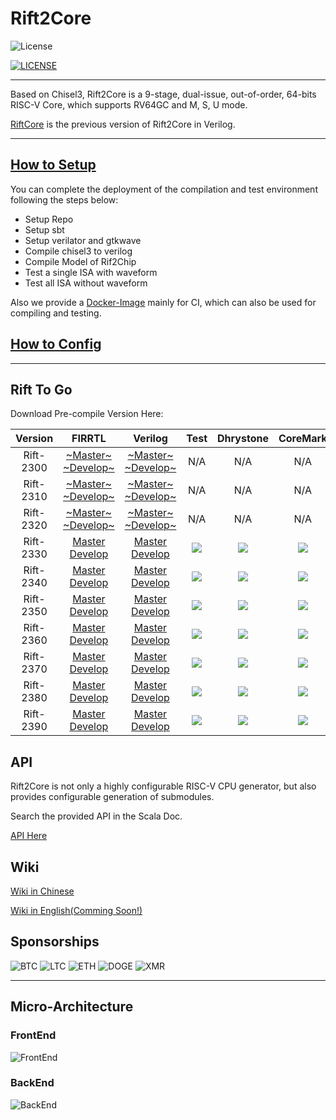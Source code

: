 # Rift2Core

![License](https://img.shields.io/badge/license-Apache-blue.svg)

[![LICENSE](https://img.shields.io/badge/license-Anti%20996-blue.svg)](https://github.com/996icu/996.ICU/blob/master/LICENSE)


--------------------------------------------


Based on Chisel3, Rift2Core is a 9-stage, dual-issue, out-of-order, 64-bits RISC-V Core, which supports RV64GC and M, S, U mode.

[RiftCore](https://github.com/whutddk/RiftCore) is the previous version of Rift2Core in Verilog.









----------------


## [How to Setup](doc/Setup.md)
You can complete the deployment of the compilation and test environment following the steps below:
* Setup Repo
* Setup sbt
* Setup verilator and gtkwave
* Compile chisel3 to verilog
* Compile Model of Rif2Chip
* Test a single ISA with waveform
* Test all ISA without waveform

Also we provide a [Docker-Image](https://hub.docker.com/repository/docker/whutddk/rift2env) mainly for CI, which can also be used for compiling and testing.

## [How to Config](doc/Configuration.md)

----------------------


## Rift To Go

Download Pre-compile Version Here:


|Version|FIRRTL|Verilog|Test|Dhrystone|CoreMark|Area|
|:----: |:----:|:-----:|:--:|:-------:|:------:|:--:|
|Rift-2300|[~Master~](https://raw.githubusercontent.com/whutddk/Rift2Core/gh_pages/Verilog/master/Release/Rift2300/Rift2Chip.fir) [~Develop~](https://raw.githubusercontent.com/whutddk/Rift2Core/gh_pages/Verilog/develop/Release/Rift2300/Rift2Chip.fir)|[~Master~](https://raw.githubusercontent.com/whutddk/Rift2Core/gh_pages/Verilog/master/Release/Rift2300/Rift2Chip.v) [~Develop~](https://raw.githubusercontent.com/whutddk/Rift2Core/gh_pages/Verilog/develop/Release/Rift2300/Rift2Chip.v)|N/A|N/A|N/A|N/A|
|Rift-2310|[~Master~](https://raw.githubusercontent.com/whutddk/Rift2Core/gh_pages/Verilog/master/Release/Rift2310/Rift2Chip.fir) [~Develop~](https://raw.githubusercontent.com/whutddk/Rift2Core/gh_pages/Verilog/develop/Release/Rift2310/Rift2Chip.fir)|[~Master~](https://raw.githubusercontent.com/whutddk/Rift2Core/gh_pages/Verilog/master/Release/Rift2310/Rift2Chip.v) [~Develop~](https://raw.githubusercontent.com/whutddk/Rift2Core/gh_pages/Verilog/develop/Release/Rift2310/Rift2Chip.v) |N/A|N/A|N/A|N/A|
|Rift-2320|[~Master~](https://raw.githubusercontent.com/whutddk/Rift2Core/gh_pages/Verilog/master/Release/Rift2320/Rift2Chip.fir) [~Develop~](https://raw.githubusercontent.com/whutddk/Rift2Core/gh_pages/Verilog/develop/Release/Rift2320/Rift2Chip.fir)|[~Master~](https://raw.githubusercontent.com/whutddk/Rift2Core/gh_pages/Verilog/master/Release/Rift2320/Rift2Chip.v) [~Develop~](https://raw.githubusercontent.com/whutddk/Rift2Core/gh_pages/Verilog/develop/Release/Rift2320/Rift2Chip.v) |N/A|N/A|N/A|N/A|
|Rift-2330|[Master](https://raw.githubusercontent.com/whutddk/Rift2Core/gh_pages/Verilog/master/Release/Rift2330/Rift2Chip.fir) [Develop](https://raw.githubusercontent.com/whutddk/Rift2Core/gh_pages/Verilog/develop/Release/Rift2330/Rift2Chip.fir)|[Master](https://raw.githubusercontent.com/whutddk/Rift2Core/gh_pages/Verilog/master/Release/Rift2330/Rift2Chip.v) [Develop](https://raw.githubusercontent.com/whutddk/Rift2Core/gh_pages/Verilog/develop/Release/Rift2330/Rift2Chip.v) |![](https://img.shields.io/github/workflow/status/whutddk/rift2core/rift2330CI?label=)|![](https://img.shields.io/endpoint?url=https://raw.githubusercontent.com/whutddk/Rift2Core/gh-pages/shields/master/Rift2330/dhrystone.json)|![](https://img.shields.io/endpoint?url=https://raw.githubusercontent.com/whutddk/Rift2Core/gh-pages/shields/master/Rift2330/coremark.json)|![](https://img.shields.io/endpoint?url=https://raw.githubusercontent.com/whutddk/Rift2Core/gh-pages/shields/master/Rift2330/area.json)|
|Rift-2340|[Master](https://raw.githubusercontent.com/whutddk/Rift2Core/gh_pages/Verilog/master/Release/Rift2340/Rift2Chip.fir) [Develop](https://raw.githubusercontent.com/whutddk/Rift2Core/gh_pages/Verilog/develop/Release/Rift2340/Rift2Chip.fir)|[Master](https://raw.githubusercontent.com/whutddk/Rift2Core/gh_pages/Verilog/master/Release/Rift2340/Rift2Chip.v) [Develop](https://raw.githubusercontent.com/whutddk/Rift2Core/gh_pages/Verilog/develop/Release/Rift2340/Rift2Chip.v) |![](https://img.shields.io/github/workflow/status/whutddk/rift2core/rift2340CI?label=)|![](https://img.shields.io/endpoint?url=https://raw.githubusercontent.com/whutddk/Rift2Core/gh-pages/shields/master/Rift2340/dhrystone.json)|![](https://img.shields.io/endpoint?url=https://raw.githubusercontent.com/whutddk/Rift2Core/gh-pages/shields/master/Rift2340/coremark.json)|![](https://img.shields.io/endpoint?url=https://raw.githubusercontent.com/whutddk/Rift2Core/gh-pages/shields/master/Rift2340/area.json)|
|Rift-2350|[Master](https://raw.githubusercontent.com/whutddk/Rift2Core/gh_pages/Verilog/master/Release/Rift2350/Rift2Chip.fir) [Develop](https://raw.githubusercontent.com/whutddk/Rift2Core/gh_pages/Verilog/develop/Release/Rift2350/Rift2Chip.fir)|[Master](https://raw.githubusercontent.com/whutddk/Rift2Core/gh_pages/Verilog/master/Release/Rift2350/Rift2Chip.v) [Develop](https://raw.githubusercontent.com/whutddk/Rift2Core/gh_pages/Verilog/develop/Release/Rift2350/Rift2Chip.v) |![](https://img.shields.io/github/workflow/status/whutddk/rift2core/rift2350CI?label=)|![](https://img.shields.io/endpoint?url=https://raw.githubusercontent.com/whutddk/Rift2Core/gh-pages/shields/master/Rift2350/dhrystone.json)|![](https://img.shields.io/endpoint?url=https://raw.githubusercontent.com/whutddk/Rift2Core/gh-pages/shields/master/Rift2350/coremark.json)|![](https://img.shields.io/endpoint?url=https://raw.githubusercontent.com/whutddk/Rift2Core/gh-pages/shields/master/Rift2350/area.json)|
|Rift-2360|[Master](https://raw.githubusercontent.com/whutddk/Rift2Core/gh_pages/Verilog/master/Release/Rift2360/Rift2Chip.fir) [Develop](https://raw.githubusercontent.com/whutddk/Rift2Core/gh_pages/Verilog/develop/Release/Rift2360/Rift2Chip.fir)|[Master](https://raw.githubusercontent.com/whutddk/Rift2Core/gh_pages/Verilog/master/Release/Rift2360/Rift2Chip.v) [Develop](https://raw.githubusercontent.com/whutddk/Rift2Core/gh_pages/Verilog/develop/Release/Rift2360/Rift2Chip.v) |![](https://img.shields.io/github/workflow/status/whutddk/rift2core/rift2360CI?label=)|![](https://img.shields.io/endpoint?url=https://raw.githubusercontent.com/whutddk/Rift2Core/gh-pages/shields/master/Rift2360/dhrystone.json)|![](https://img.shields.io/endpoint?url=https://raw.githubusercontent.com/whutddk/Rift2Core/gh-pages/shields/master/Rift2360/coremark.json)|![](https://img.shields.io/endpoint?url=https://raw.githubusercontent.com/whutddk/Rift2Core/gh-pages/shields/master/Rift2360/area.json)|
|Rift-2370|[Master](https://raw.githubusercontent.com/whutddk/Rift2Core/gh_pages/Verilog/master/Release/Rift2370/Rift2Chip.fir) [Develop](https://raw.githubusercontent.com/whutddk/Rift2Core/gh_pages/Verilog/develop/Release/Rift2370/Rift2Chip.fir)|[Master](https://raw.githubusercontent.com/whutddk/Rift2Core/gh_pages/Verilog/master/Release/Rift2370/Rift2Chip.v) [Develop](https://raw.githubusercontent.com/whutddk/Rift2Core/gh_pages/Verilog/develop/Release/Rift2370/Rift2Chip.v) |![](https://img.shields.io/github/workflow/status/whutddk/rift2core/rift2370CI?label=)|![](https://img.shields.io/endpoint?url=https://raw.githubusercontent.com/whutddk/Rift2Core/gh-pages/shields/master/Rift2370/dhrystone.json)|![](https://img.shields.io/endpoint?url=https://raw.githubusercontent.com/whutddk/Rift2Core/gh-pages/shields/master/Rift2370/coremark.json)|![](https://img.shields.io/endpoint?url=https://raw.githubusercontent.com/whutddk/Rift2Core/gh-pages/shields/master/Rift2370/area.json)|
|Rift-2380|[Master](https://raw.githubusercontent.com/whutddk/Rift2Core/gh_pages/Verilog/master/Release/Rift2380/Rift2Chip.fir) [Develop](https://raw.githubusercontent.com/whutddk/Rift2Core/gh_pages/Verilog/develop/Release/Rift2380/Rift2Chip.fir)|[Master](https://raw.githubusercontent.com/whutddk/Rift2Core/gh_pages/Verilog/master/Release/Rift2380/Rift2Chip.v) [Develop](https://raw.githubusercontent.com/whutddk/Rift2Core/gh_pages/Verilog/develop/Release/Rift2380/Rift2Chip.v) |![](https://img.shields.io/github/workflow/status/whutddk/rift2core/rift2380CI?label=)|![](https://img.shields.io/endpoint?url=https://raw.githubusercontent.com/whutddk/Rift2Core/gh-pages/shields/master/Rift2380/dhrystone.json)|![](https://img.shields.io/endpoint?url=https://raw.githubusercontent.com/whutddk/Rift2Core/gh-pages/shields/master/Rift2380/coremark.json)|![](https://img.shields.io/endpoint?url=https://raw.githubusercontent.com/whutddk/Rift2Core/gh-pages/shields/master/Rift2380/area.json)|
|Rift-2390|[Master](https://raw.githubusercontent.com/whutddk/Rift2Core/gh_pages/Verilog/master/Release/Rift2390/Rift2Chip.fir) [Develop](https://raw.githubusercontent.com/whutddk/Rift2Core/gh_pages/Verilog/develop/Release/Rift2390/Rift2Chip.fir)|[Master](https://raw.githubusercontent.com/whutddk/Rift2Core/gh_pages/Verilog/master/Release/Rift2390/Rift2Chip.v) [Develop](https://raw.githubusercontent.com/whutddk/Rift2Core/gh_pages/Verilog/develop/Release/Rift2390/Rift2Chip.v) |![](https://img.shields.io/github/workflow/status/whutddk/rift2core/rift2390CI?label=)|![](https://img.shields.io/endpoint?url=https://raw.githubusercontent.com/whutddk/Rift2Core/gh-pages/shields/master/Rift2390/dhrystone.json)|![](https://img.shields.io/endpoint?url=https://raw.githubusercontent.com/whutddk/Rift2Core/gh-pages/shields/master/Rift2390/coremark.json)|![](https://img.shields.io/endpoint?url=https://raw.githubusercontent.com/whutddk/Rift2Core/gh-pages/shields/master/Rift2390/area.json)|





<!-- |Version|FIRRTL|Verilog|Test|Dhrystone|CoreMark|Area|
|:----: |:----:|:-----:|:--:|:-----:|:-----:|
|Rift-2300|[~Master~](https://raw.githubusercontent.com/whutddk/Rift2Core/gh_pages/Verilog/master/Release/Rift2300/Rift2Chip.fir) [~Develop~](https://raw.githubusercontent.com/whutddk/Rift2Core/gh_pages/Verilog/develop/Release/Rift2300/Rift2Chip.fir)|[~Master~](https://raw.githubusercontent.com/whutddk/Rift2Core/gh_pages/Verilog/master/Release/Rift2300/Rift2Chip.v) [~Develop~](https://raw.githubusercontent.com/whutddk/Rift2Core/gh_pages/Verilog/develop/Release/Rift2300/Rift2Chip.v)|N/A|N/A|N/A|
|Rift-2310|[~Master~](https://raw.githubusercontent.com/whutddk/Rift2Core/gh_pages/Verilog/master/Release/Rift2310/Rift2Chip.fir) [~Develop~](https://raw.githubusercontent.com/whutddk/Rift2Core/gh_pages/Verilog/develop/Release/Rift2310/Rift2Chip.fir)|[~Master~](https://raw.githubusercontent.com/whutddk/Rift2Core/gh_pages/Verilog/master/Release/Rift2310/Rift2Chip.v) [~Develop~](https://raw.githubusercontent.com/whutddk/Rift2Core/gh_pages/Verilog/develop/Release/Rift2310/Rift2Chip.v) |N/A|N/A|N/A|
|Rift-2320|[~Master~](https://raw.githubusercontent.com/whutddk/Rift2Core/gh_pages/Verilog/master/Release/Rift2320/Rift2Chip.fir) [~Develop~](https://raw.githubusercontent.com/whutddk/Rift2Core/gh_pages/Verilog/develop/Release/Rift2320/Rift2Chip.fir)|[~Master~](https://raw.githubusercontent.com/whutddk/Rift2Core/gh_pages/Verilog/master/Release/Rift2320/Rift2Chip.v) [~Develop~](https://raw.githubusercontent.com/whutddk/Rift2Core/gh_pages/Verilog/develop/Release/Rift2320/Rift2Chip.v) |N/A|N/A|N/A|
|Rift-2330|[Master](https://raw.githubusercontent.com/whutddk/Rift2Core/gh_pages/Verilog/master/Release/Rift2330/Rift2Chip.fir) [Develop](https://raw.githubusercontent.com/whutddk/Rift2Core/gh_pages/Verilog/develop/Release/Rift2330/Rift2Chip.fir)|[Master](https://raw.githubusercontent.com/whutddk/Rift2Core/gh_pages/Verilog/master/Release/Rift2330/Rift2Chip.v) [Develop](https://raw.githubusercontent.com/whutddk/Rift2Core/gh_pages/Verilog/develop/Release/Rift2330/Rift2Chip.v) |Pass|N/A|N/A|
|Rift-2340|[Master](https://raw.githubusercontent.com/whutddk/Rift2Core/gh_pages/Verilog/master/Release/Rift2340/Rift2Chip.fir) [Develop](https://raw.githubusercontent.com/whutddk/Rift2Core/gh_pages/Verilog/develop/Release/Rift2340/Rift2Chip.fir)|[Master](https://raw.githubusercontent.com/whutddk/Rift2Core/gh_pages/Verilog/master/Release/Rift2340/Rift2Chip.v) [Develop](https://raw.githubusercontent.com/whutddk/Rift2Core/gh_pages/Verilog/develop/Release/Rift2340/Rift2Chip.v) |N/A|N/A|N/A|
|Rift-2350|[Master](https://raw.githubusercontent.com/whutddk/Rift2Core/gh_pages/Verilog/master/Release/Rift2350/Rift2Chip.fir) [Develop](https://raw.githubusercontent.com/whutddk/Rift2Core/gh_pages/Verilog/develop/Release/Rift2350/Rift2Chip.fir)|[Master](https://raw.githubusercontent.com/whutddk/Rift2Core/gh_pages/Verilog/master/Release/Rift2350/Rift2Chip.v) [Develop](https://raw.githubusercontent.com/whutddk/Rift2Core/gh_pages/Verilog/develop/Release/Rift2350/Rift2Chip.v) |N/A|N/A|N/A|
|Rift-2360|[Master](https://raw.githubusercontent.com/whutddk/Rift2Core/gh_pages/Verilog/master/Release/Rift2360/Rift2Chip.fir) [Develop](https://raw.githubusercontent.com/whutddk/Rift2Core/gh_pages/Verilog/develop/Release/Rift2360/Rift2Chip.fir)|[Master](https://raw.githubusercontent.com/whutddk/Rift2Core/gh_pages/Verilog/master/Release/Rift2360/Rift2Chip.v) [Develop](https://raw.githubusercontent.com/whutddk/Rift2Core/gh_pages/Verilog/develop/Release/Rift2360/Rift2Chip.v) |N/A|N/A|N/A|
|Rift-2370|[Master](https://raw.githubusercontent.com/whutddk/Rift2Core/gh_pages/Verilog/master/Release/Rift2370/Rift2Chip.fir) [Develop](https://raw.githubusercontent.com/whutddk/Rift2Core/gh_pages/Verilog/develop/Release/Rift2370/Rift2Chip.fir)|[Master](https://raw.githubusercontent.com/whutddk/Rift2Core/gh_pages/Verilog/master/Release/Rift2370/Rift2Chip.v) [Develop](https://raw.githubusercontent.com/whutddk/Rift2Core/gh_pages/Verilog/develop/Release/Rift2370/Rift2Chip.v) |Pass|1.281689|1.912046|
|Rift-2380|[~Master~](https://raw.githubusercontent.com/whutddk/Rift2Core/gh_pages/Verilog/master/Release/Rift2380/Rift2Chip.fir) [~Develop~](https://raw.githubusercontent.com/whutddk/Rift2Core/gh_pages/Verilog/develop/Release/Rift2380/Rift2Chip.fir)|[~Master~](https://raw.githubusercontent.com/whutddk/Rift2Core/gh_pages/Verilog/master/Release/Rift2380/Rift2Chip.v) [~Develop~](https://raw.githubusercontent.com/whutddk/Rift2Core/gh_pages/Verilog/develop/Release/Rift2380/Rift2Chip.v) |N/A|N/A|N/A|
|Rift-2390|[~Master~](https://raw.githubusercontent.com/whutddk/Rift2Core/gh_pages/Verilog/master/Release/Rift2390/Rift2Chip.fir) [~Develop~](https://raw.githubusercontent.com/whutddk/Rift2Core/gh_pages/Verilog/develop/Release/Rift2390/Rift2Chip.fir)|[~Master~](https://raw.githubusercontent.com/whutddk/Rift2Core/gh_pages/Verilog/master/Release/Rift2390/Rift2Chip.v) [~Develop~](https://raw.githubusercontent.com/whutddk/Rift2Core/gh_pages/Verilog/develop/Release/Rift2390/Rift2Chip.v) |N/A|N/A|N/A| -->







## API

Rift2Core is not only a highly configurable RISC-V CPU generator, but also provides configurable generation of submodules.

Search the provided API in the Scala Doc.

[API Here](https://whutddk.github.io/Rift2Core/ScalaDoc/api/index.html)

## Wiki

[Wiki in Chinese](https://bitbucket.org/whutddk/rift2core/wiki/browse/)

[Wiki in English(Comming Soon!)](https://bitbucket.org/whutddk/rift2core/wiki/browse/)

## Sponsorships

![BTC](https://img.shields.io/badge/BTC-124egseDMD983etDrsAzUnXvi6twpWtjLd-orange)
![LTC](https://img.shields.io/badge/LTC-LakQ8AL2JeLGKmjanYrpq6Hq7fW4NySXYA-green)
![ETH](https://img.shields.io/badge/ETH-0x2f8aeb5f9dfe2936632f47363a42d7f71810c62b-lightgrey)
![DOGE](https://img.shields.io/badge/DOGE-DJSv3BgtfPtjc3LzL5PaooAvs9xn8n4tbX-blue)
![XMR](https://img.shields.io/badge/XMR-4Agg4swWX39L3aCp12L2kob7AdzGZVJxG5jdWCxHioZS5MiWPFUF56z94QekEYCUhtdV6Y4QXzVgTUwgymTmiowDECvZ55A-yellow)


---------------------------------------

## Micro-Architecture

### FrontEnd

![FrontEnd](https://bitbucket.org/repo/o5MG4Eo/images/2424593958-rift%E5%89%8D%E7%AB%AF.png)

### BackEnd
![BackEnd](https://bitbucket.org/repo/o5MG4Eo/images/1540312579-rift%E5%90%8E%E7%AB%AF.png)
